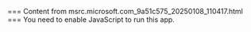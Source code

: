 === Content from msrc.microsoft.com_9a51c575_20250108_110417.html ===
You need to enable JavaScript to run this app.
